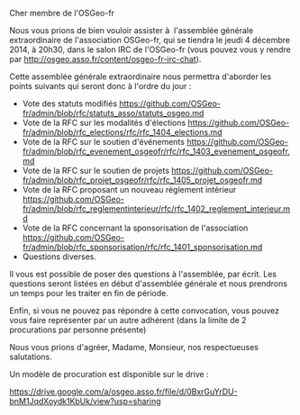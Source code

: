Cher membre de l'OSGeo-fr

Nous vous prions de bien vouloir assister à  l'assemblée générale extraordinaire de l'association OSGeo-fr, qui se tiendra le jeudi 4 décembre 2014, à 20h30, dans le salon IRC de l'OSGeo-fr (vous pouvez vous y rendre par <http://osgeo.asso.fr/content/osgeo-fr-irc-chat>).

Cette assemblée générale extraordinaire nous permettra d'aborder les points suivants qui seront donc à l'ordre du jour :

  * Vote des statuts modifiés <https://github.com/OSGeo-fr/admin/blob/rfc/statuts_asso/statuts_osgeo.md>
  * Vote de la RFC sur les modalités d'élections <https://github.com/OSGeo-fr/admin/blob/rfc_elections/rfc/rfc_1404_elections.md>
  * Vote de la RFC sur le soutien d'événements <https://github.com/OSGeo-fr/admin/blob/rfc_evenement_osgeofr/rfc/rfc_1403_evenement_osgeofr.md>
  * Vote de la RFC sur le soutien de projets <https://github.com/OSGeo-fr/admin/blob/rfc_projet_osgeofr/rfc/rfc_1405_projet_osgeofr.md>
  * Vote de la RFC proposant un nouveau règlement intérieur <https://github.com/OSGeo-fr/admin/blob/rfc_reglementinterieur/rfc/rfc_1402_reglement_interieur.md>
  * Vote de la RFC concernant la sponsorisation de l'association <https://github.com/OSGeo-fr/admin/blob/rfc_sponsorisation/rfc/rfc_1401_sponsorisation.md>
  * Questions diverses.

Il vous est possible de poser des questions à l'assemblée, par écrit. Les questions seront listées en début d'assemblée générale et nous prendrons un temps pour les traiter en fin de période.

Enfin, si vous ne pouvez pas répondre à cette convocation, vous pouvez vous faire représenter par un autre adhérent (dans la limite de 2 procurations par personne présente)

Nous vous prions d'agréer, Madame, Monsieur, nos respectueuses salutations.


Un modèle de procuration est disponible sur le drive :
 
<https://drive.google.com/a/osgeo.asso.fr/file/d/0BxrGuYrDU-bnM1JqdXoydk1KbUk/view?usp=sharing>

